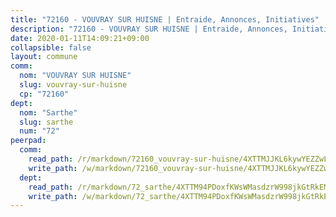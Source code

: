 ```yaml
---
title: "72160 - VOUVRAY SUR HUISNE | Entraide, Annonces, Initiatives"
description: "72160 - VOUVRAY SUR HUISNE | Entraide, Annonces, Initiatives"
date: 2020-01-11T14:09:21+09:00
collapsible: false
layout: commune
comm:
  nom: "VOUVRAY SUR HUISNE"
  slug: vouvray-sur-huisne
  cp: "72160"
dept:
  nom: "Sarthe"
  slug: sarthe
  num: "72"
peerpad:
  comm:
    read_path: /r/markdown/72160_vouvray-sur-huisne/4XTTMJJKL6kywYEZZwLPbjRGEbmGRxUPwn25exdyotp9QkFzK
    write_path: /w/markdown/72160_vouvray-sur-huisne/4XTTMJJKL6kywYEZZwLPbjRGEbmGRxUPwn25exdyotp9QkFzK-K3TgUr6TmeCLqeZwJZF3zXV7PtTn4uu5mhiAxandANdfAbi43t8jU63Da9cR6TRM5RiZyyLSXirqrVwbjUNjs67ViofzFV9Z2fY6dGmwh8VQpWeL3MUmHAsYybhKXV9h51psYLnf
  dept:
    read_path: /r/markdown/72_sarthe/4XTTM94PDoxfKWsWMasdzrW998jkGtRkEM3CSUC42xSpuJKZ5
    write_path: /w/markdown/72_sarthe/4XTTM94PDoxfKWsWMasdzrW998jkGtRkEM3CSUC42xSpuJKZ5-K3TgTpjFyG67yVeuXvSAfSYzY4Yx2FMtDhgpv5HM2EDBJRVMn95z33xx4XjRNYNVaVsBPQ1t4pG9MoyNqwTqa8mcnEUB8rK4BMVbvUhCtGWCPSFnDCaT8GJTyimDgsCirLN3zswh
---
```


